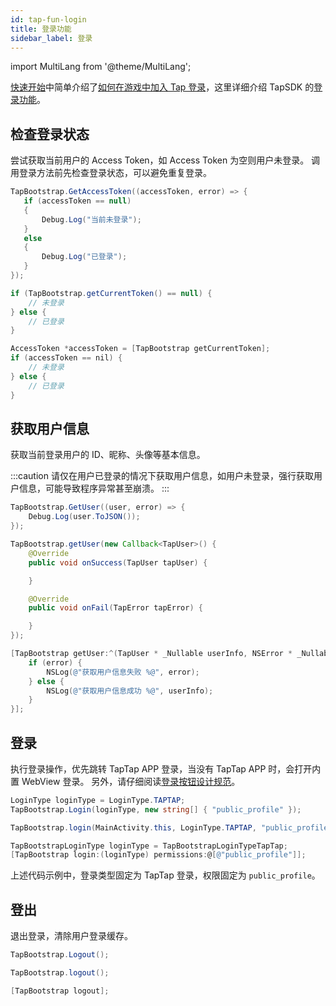 ```yaml
---
id: tap-fun-login
title: 登录功能
sidebar_label: 登录
---
```


import MultiLang from '@theme/MultiLang';

[快速开始](/sdk)中简单介绍了[如何在游戏中加入 Tap 登录](/sdk#TapTap-登录)，这里详细介绍 TapSDK 的[登录功能](/pro/pro-login/)。

## 检查登录状态

尝试获取当前用户的 Access Token，如 Access Token 为空则用户未登录。
调用登录方法前先检查登录状态，可以避免重复登录。

<MultiLang>

```cs
TapBootstrap.GetAccessToken((accessToken, error) => {
   if (accessToken == null)
   {
       Debug.Log("当前未登录");
   }
   else
   {
       Debug.Log("已登录");
   }
});
```

```java
if (TapBootstrap.getCurrentToken() == null) {
    // 未登录
} else {
    // 已登录
}
```

```objectivec
AccessToken *accessToken = [TapBootstrap getCurrentToken];
if (accessToken == nil) {
    // 未登录
} else {
    // 已登录
}
```

</MultiLang>

## 获取用户信息

获取当前登录用户的 ID、昵称、头像等基本信息。

:::caution
请仅在用户已登录的情况下获取用户信息，如用户未登录，强行获取用户信息，可能导致程序异常甚至崩溃。
:::

<MultiLang>

```cs
TapBootstrap.GetUser((user, error) => {
    Debug.Log(user.ToJSON());
});
```

```java
TapBootstrap.getUser(new Callback<TapUser>() {
    @Override
    public void onSuccess(TapUser tapUser) {

    }

    @Override
    public void onFail(TapError tapError) {

    }
});
```

```objectivec
[TapBootstrap getUser:^(TapUser * _Nullable userInfo, NSError * _Nullable error) {
    if (error) {
        NSLog(@"获取用户信息失败 %@", error);
    } else {
        NSLog(@"获取用户信息成功 %@", userInfo);
    }
}];
```

</MultiLang>


## 登录

执行登录操作，优先跳转 TapTap APP 登录，当没有 TapTap APP 时，会打开内置 WebView 登录。
另外，请仔细阅读[登录按钮设计规范](/pro/login-design.md)。  


<MultiLang>

```cs
LoginType loginType = LoginType.TAPTAP;
TapBootstrap.Login(loginType, new string[] { "public_profile" });
```

```java
TapBootstrap.login(MainActivity.this, LoginType.TAPTAP, "public_profile");
```

```objectivec  
TapBootstrapLoginType loginType = TapBootstrapLoginTypeTapTap;
[TapBootstrap login:(loginType) permissions:@[@"public_profile"]];
```

</MultiLang>

上述代码示例中，登录类型固定为 TapTap 登录，权限固定为 `public_profile`。

## 登出

退出登录，清除用户登录缓存。

<MultiLang>

```cs
TapBootstrap.Logout();
```

```java
TapBootstrap.logout();
```

```objectivec
[TapBootstrap logout];
```

</MultiLang>